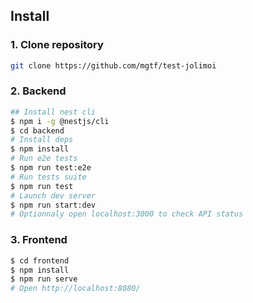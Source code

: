 ## Install
### 1. Clone repository
```bash
git clone https://github.com/mgtf/test-jolimoi
```
### 2. Backend
```bash
## Install nest cli
$ npm i -g @nestjs/cli
$ cd backend
# Install deps
$ npm install
# Run e2e tests
$ npm run test:e2e
# Run tests suite
$ npm run test
# Launch dev server 
$ npm run start:dev
# Optionnaly open localhost:3000 to check API status
```
### 3. Frontend
```bash
$ cd frontend
$ npm install
$ npm run serve
# Open http://localhost:8080/
```
